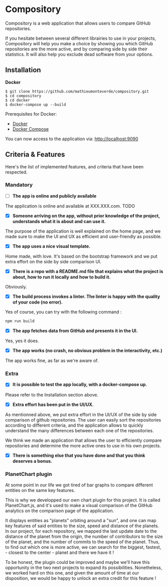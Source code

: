 # Compository

Compository is a web application that allows users to compare GitHub repositories.

If you hesitate between several different librairies to use in your projects, Compository will
help you make a choice by showing you which GitHub repositories are the more active, and by comparing
side by side their statistics. It will also help you exclude dead software from your options.

## Installation

**Docker**

```
$ git clone https://github.com/mathieumonteverde/compository.git
$ cd compository
$ cd docker
$ docker-compose up --build
```

Prerequisites for Docker:
+ [Docker](https://www.docker.com/get-docker)
+ [Docker Compose](https://docs.docker.com/compose/install/)

You can now access to the application via: [http://localhost:9090](http://localhost:9090)

## Criteria & Features

Here's the list of implemented features, and criteria that have been respected.

### Mandatory 
- [ ] **The app is online and publicly available**

The application is online and available at XXX.XXX.com. TODO


- [x] **Someone arriving on the app, without prior knowledge of the project, understands what it is about and can use it.**

The purpose of the application is well explained on the home page, and we made sure to make the UI and UX as efficient and user-friendly as possible.


- [x] **The app uses a nice visual template.**

Home made, with love. It's based on the bootstrap framework and we put extra effort on the side by side comparison UI.


- [x] **There is a repo with a README.md file that explains what the project is about, how to run it locally and how to build it.**

Obviously.


- [x] **The build process invokes a linter. The linter is happy with the quality of your code (no error).**

Yes of course, you can try with the following command :

```bash
npm run build
```


- [x] **The app fetches data from GitHub and presents it in the UI.**

Yes, yes it does.


- [x] **The app works (no crash, no obvious problem in the interactivity, etc.)**

The app works fine, as far as we're aware of.


### Extra 

- [x] **It is possible to test the app locally, with a docker-compose up.**

Please refer to the Installation section above.


- [x] **Extra effort has been put in the UI/UX.**

As mentionned above, we put extra effort in the UI/UX of the side by side comparison of github repositories. 
The user can easily sort the repositories according to different criteria, and the application allows to quickly 
understand the many differences between each one of the repositories.

We think we made an application that allows the user to efficiently compare repositories and determine
the more active ones to use in his own projects.


- [x] **There is something else that you have done and that you think deserves a bonus.**

### PlanetChart plugin

At some point in our life we got tired of bar graphs to compare different entities on the same key features.

This is why we developped our own chart plugin for this project. It is called PlanetChart.js, and it's used
to make a visual comparison of the GitHub analytics on the comparison page of the application. 

It displays entities as "planets" orbiting around a "sun", and one can map key features of said entities 
to the size, speed and distance of the planets. In our project, for each repository, we mapped the last update
date to the distance of the planet from the origin, the number of contributors to the size of the planet,
and the number of commits to the speed of the planet. Thus, to find out which one is more active, we can 
search for the biggest, fastest, - closest to the center - planet and there we have it !

To be honest, the plugin could be improved and maybe we'll have this opportunity in the two next projects
to expand its possibilities. Nonetheless, we worked hard on this one, and given the amount of time at our disposition,
we would be happy to unlock an extra credit for this feature !




